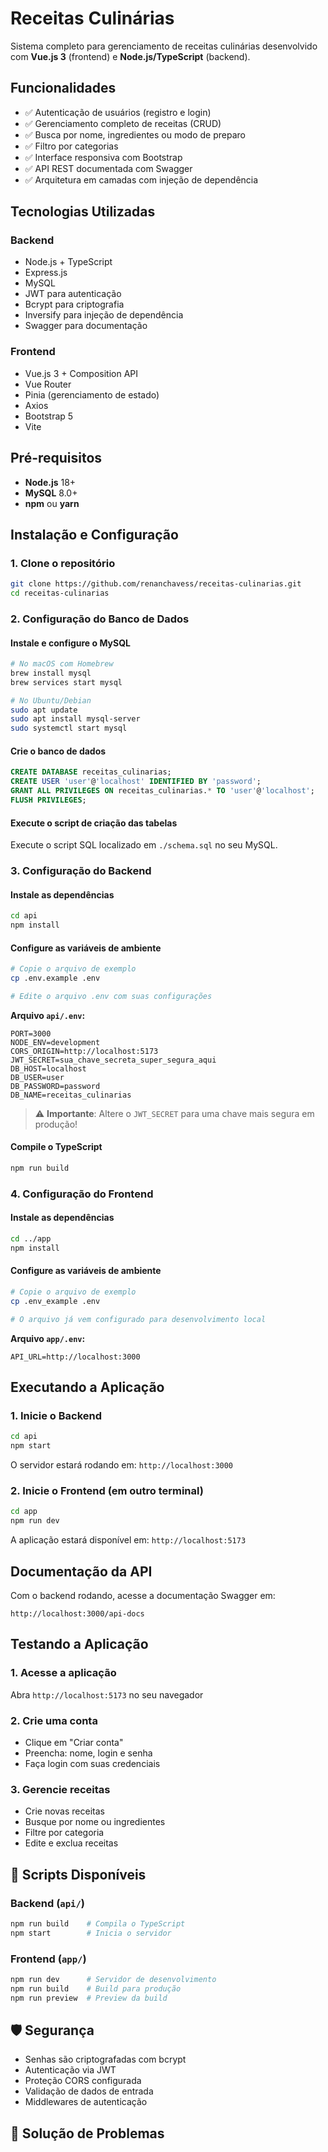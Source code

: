 # Receitas Culinárias

Sistema completo para gerenciamento de receitas culinárias desenvolvido com **Vue.js 3** (frontend) e **Node.js/TypeScript** (backend).

## Funcionalidades

- ✅ Autenticação de usuários (registro e login)
- ✅ Gerenciamento completo de receitas (CRUD)
- ✅ Busca por nome, ingredientes ou modo de preparo
- ✅ Filtro por categorias
- ✅ Interface responsiva com Bootstrap
- ✅ API REST documentada com Swagger
- ✅ Arquitetura em camadas com injeção de dependência

## Tecnologias Utilizadas

### Backend
- Node.js + TypeScript
- Express.js
- MySQL
- JWT para autenticação
- Bcrypt para criptografia
- Inversify para injeção de dependência
- Swagger para documentação

### Frontend
- Vue.js 3 + Composition API
- Vue Router
- Pinia (gerenciamento de estado)
- Axios
- Bootstrap 5
- Vite

## Pré-requisitos

- **Node.js** 18+ 
- **MySQL** 8.0+
- **npm** ou **yarn**

## Instalação e Configuração

### 1. Clone o repositório
```bash
git clone https://github.com/renanchavess/receitas-culinarias.git
cd receitas-culinarias
```

### 2. Configuração do Banco de Dados

#### Instale e configure o MySQL
```bash
# No macOS com Homebrew
brew install mysql
brew services start mysql

# No Ubuntu/Debian
sudo apt update
sudo apt install mysql-server
sudo systemctl start mysql
```

#### Crie o banco de dados
```sql
CREATE DATABASE receitas_culinarias;
CREATE USER 'user'@'localhost' IDENTIFIED BY 'password';
GRANT ALL PRIVILEGES ON receitas_culinarias.* TO 'user'@'localhost';
FLUSH PRIVILEGES;
```

#### Execute o script de criação das tabelas
Execute o script SQL localizado em `./schema.sql` no seu MySQL.

### 3. Configuração do Backend

#### Instale as dependências
```bash
cd api
npm install
```

#### Configure as variáveis de ambiente
```bash
# Copie o arquivo de exemplo
cp .env.example .env

# Edite o arquivo .env com suas configurações
```

**Arquivo `api/.env`:**
```env
PORT=3000
NODE_ENV=development
CORS_ORIGIN=http://localhost:5173
JWT_SECRET=sua_chave_secreta_super_segura_aqui
DB_HOST=localhost
DB_USER=user
DB_PASSWORD=password
DB_NAME=receitas_culinarias
```

> ⚠️ **Importante**: Altere o `JWT_SECRET` para uma chave mais segura em produção!

#### Compile o TypeScript
```bash
npm run build
```

### 4. Configuração do Frontend

#### Instale as dependências
```bash
cd ../app
npm install
```

#### Configure as variáveis de ambiente
```bash
# Copie o arquivo de exemplo
cp .env_example .env

# O arquivo já vem configurado para desenvolvimento local
```

**Arquivo `app/.env`:**
```env
API_URL=http://localhost:3000
```

## Executando a Aplicação

### 1. Inicie o Backend
```bash
cd api
npm start
```
O servidor estará rodando em: `http://localhost:3000`

### 2. Inicie o Frontend (em outro terminal)
```bash
cd app
npm run dev
```
A aplicação estará disponível em: `http://localhost:5173`

## Documentação da API

Com o backend rodando, acesse a documentação Swagger em:
```
http://localhost:3000/api-docs
```

## Testando a Aplicação

### 1. Acesse a aplicação
Abra `http://localhost:5173` no seu navegador

### 2. Crie uma conta
- Clique em "Criar conta"
- Preencha: nome, login e senha
- Faça login com suas credenciais

### 3. Gerencie receitas
- Crie novas receitas
- Busque por nome ou ingredientes
- Filtre por categoria
- Edite e exclua receitas

## 🔧 Scripts Disponíveis

### Backend (`api/`)
```bash
npm run build    # Compila o TypeScript
npm start        # Inicia o servidor
```

### Frontend (`app/`)
```bash
npm run dev      # Servidor de desenvolvimento
npm run build    # Build para produção
npm run preview  # Preview da build
```

## 🛡️ Segurança

- Senhas são criptografadas com bcrypt
- Autenticação via JWT
- Proteção CORS configurada
- Validação de dados de entrada
- Middlewares de autenticação

## 🐛 Solução de Problemas